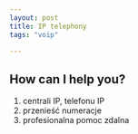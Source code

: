 ```yaml
---
layout: post
title: IP telephony
tags: "voip"

---
```


## How can I help you?

   1. centrali IP, telefonu IP
   2. przenieść numeracje
   3. profesionalna pomoc zdalna


 